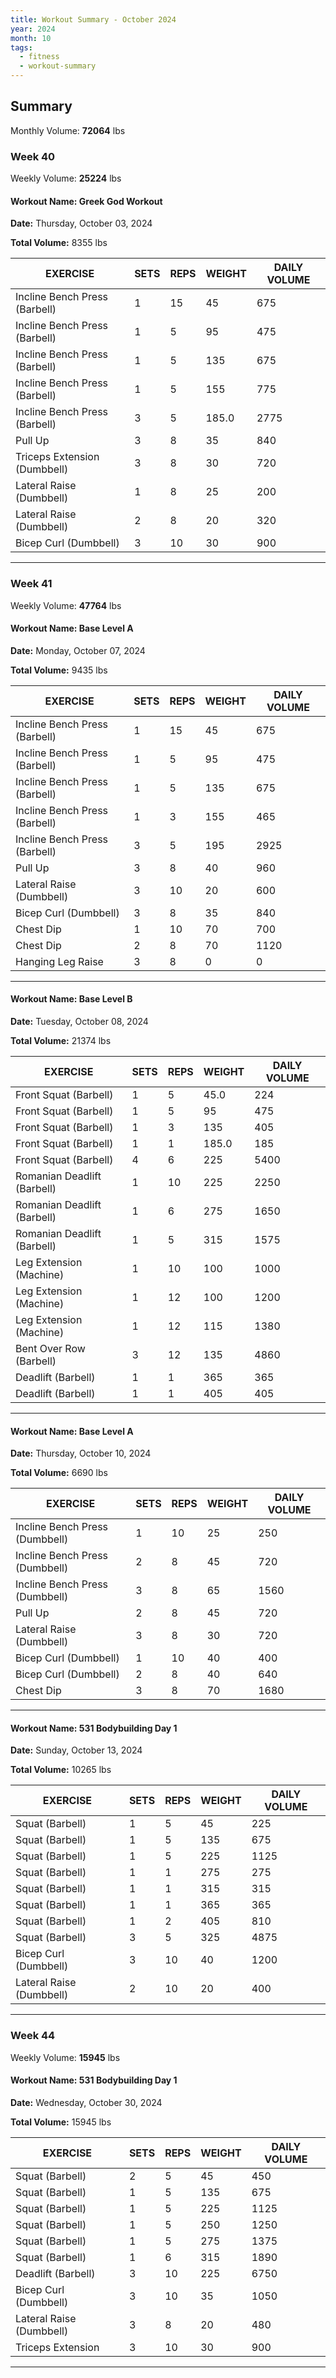 ```yaml
--- 
title: Workout Summary - October 2024
year: 2024
month: 10
tags:
  - fitness
  - workout-summary
---
```


## Summary

Monthly Volume: **72064** lbs

### **Week** 40

Weekly Volume: **25224** lbs

#### **Workout Name:** Greek God Workout

**Date:** Thursday, October 03, 2024

**Total Volume:** 8355 lbs

| EXERCISE | SETS | REPS | WEIGHT | DAILY VOLUME |
| ------------------- | ---- | ---- | ------ | ------------ |
| Incline Bench Press (Barbell) | 1 | 15 | 45 | 675 |
| Incline Bench Press (Barbell) | 1 | 5 | 95 | 475 |
| Incline Bench Press (Barbell) | 1 | 5 | 135 | 675 |
| Incline Bench Press (Barbell) | 1 | 5 | 155 | 775 |
| Incline Bench Press (Barbell) | 3 | 5 | 185.0 | 2775 |
| Pull Up | 3 | 8 | 35 | 840 |
| Triceps Extension (Dumbbell) | 3 | 8 | 30 | 720 |
| Lateral Raise (Dumbbell) | 1 | 8 | 25 | 200 |
| Lateral Raise (Dumbbell) | 2 | 8 | 20 | 320 |
| Bicep Curl (Dumbbell) | 3 | 10 | 30 | 900 |

---

### **Week** 41

Weekly Volume: **47764** lbs

#### **Workout Name:** Base Level A

**Date:** Monday, October 07, 2024

**Total Volume:** 9435 lbs

| EXERCISE | SETS | REPS | WEIGHT | DAILY VOLUME |
| ------------------- | ---- | ---- | ------ | ------------ |
| Incline Bench Press (Barbell) | 1 | 15 | 45 | 675 |
| Incline Bench Press (Barbell) | 1 | 5 | 95 | 475 |
| Incline Bench Press (Barbell) | 1 | 5 | 135 | 675 |
| Incline Bench Press (Barbell) | 1 | 3 | 155 | 465 |
| Incline Bench Press (Barbell) | 3 | 5 | 195 | 2925 |
| Pull Up | 3 | 8 | 40 | 960 |
| Lateral Raise (Dumbbell) | 3 | 10 | 20 | 600 |
| Bicep Curl (Dumbbell) | 3 | 8 | 35 | 840 |
| Chest Dip | 1 | 10 | 70 | 700 |
| Chest Dip | 2 | 8 | 70 | 1120 |
| Hanging Leg Raise | 3 | 8 | 0 | 0 |

---

#### **Workout Name:** Base Level B

**Date:** Tuesday, October 08, 2024

**Total Volume:** 21374 lbs

| EXERCISE | SETS | REPS | WEIGHT | DAILY VOLUME |
| ------------------- | ---- | ---- | ------ | ------------ |
| Front Squat (Barbell) | 1 | 5 | 45.0 | 224 |
| Front Squat (Barbell) | 1 | 5 | 95 | 475 |
| Front Squat (Barbell) | 1 | 3 | 135 | 405 |
| Front Squat (Barbell) | 1 | 1 | 185.0 | 185 |
| Front Squat (Barbell) | 4 | 6 | 225 | 5400 |
| Romanian Deadlift (Barbell) | 1 | 10 | 225 | 2250 |
| Romanian Deadlift (Barbell) | 1 | 6 | 275 | 1650 |
| Romanian Deadlift (Barbell) | 1 | 5 | 315 | 1575 |
| Leg Extension (Machine) | 1 | 10 | 100 | 1000 |
| Leg Extension (Machine) | 1 | 12 | 100 | 1200 |
| Leg Extension (Machine) | 1 | 12 | 115 | 1380 |
| Bent Over Row (Barbell) | 3 | 12 | 135 | 4860 |
| Deadlift (Barbell) | 1 | 1 | 365 | 365 |
| Deadlift (Barbell) | 1 | 1 | 405 | 405 |

---

#### **Workout Name:** Base Level A

**Date:** Thursday, October 10, 2024

**Total Volume:** 6690 lbs

| EXERCISE | SETS | REPS | WEIGHT | DAILY VOLUME |
| ------------------- | ---- | ---- | ------ | ------------ |
| Incline Bench Press (Dumbbell) | 1 | 10 | 25 | 250 |
| Incline Bench Press (Dumbbell) | 2 | 8 | 45 | 720 |
| Incline Bench Press (Dumbbell) | 3 | 8 | 65 | 1560 |
| Pull Up | 2 | 8 | 45 | 720 |
| Lateral Raise (Dumbbell) | 3 | 8 | 30 | 720 |
| Bicep Curl (Dumbbell) | 1 | 10 | 40 | 400 |
| Bicep Curl (Dumbbell) | 2 | 8 | 40 | 640 |
| Chest Dip | 3 | 8 | 70 | 1680 |

---

#### **Workout Name:** 531 Bodybuilding Day 1

**Date:** Sunday, October 13, 2024

**Total Volume:** 10265 lbs

| EXERCISE | SETS | REPS | WEIGHT | DAILY VOLUME |
| ------------------- | ---- | ---- | ------ | ------------ |
| Squat (Barbell) | 1 | 5 | 45 | 225 |
| Squat (Barbell) | 1 | 5 | 135 | 675 |
| Squat (Barbell) | 1 | 5 | 225 | 1125 |
| Squat (Barbell) | 1 | 1 | 275 | 275 |
| Squat (Barbell) | 1 | 1 | 315 | 315 |
| Squat (Barbell) | 1 | 1 | 365 | 365 |
| Squat (Barbell) | 1 | 2 | 405 | 810 |
| Squat (Barbell) | 3 | 5 | 325 | 4875 |
| Bicep Curl (Dumbbell) | 3 | 10 | 40 | 1200 |
| Lateral Raise (Dumbbell) | 2 | 10 | 20 | 400 |

---

### **Week** 44

Weekly Volume: **15945** lbs

#### **Workout Name:** 531 Bodybuilding Day 1

**Date:** Wednesday, October 30, 2024

**Total Volume:** 15945 lbs

| EXERCISE | SETS | REPS | WEIGHT | DAILY VOLUME |
| ------------------- | ---- | ---- | ------ | ------------ |
| Squat (Barbell) | 2 | 5 | 45 | 450 |
| Squat (Barbell) | 1 | 5 | 135 | 675 |
| Squat (Barbell) | 1 | 5 | 225 | 1125 |
| Squat (Barbell) | 1 | 5 | 250 | 1250 |
| Squat (Barbell) | 1 | 5 | 275 | 1375 |
| Squat (Barbell) | 1 | 6 | 315 | 1890 |
| Deadlift (Barbell) | 3 | 10 | 225 | 6750 |
| Bicep Curl (Dumbbell) | 3 | 10 | 35 | 1050 |
| Lateral Raise (Dumbbell) | 3 | 8 | 20 | 480 |
| Triceps Extension | 3 | 10 | 30 | 900 |

---

